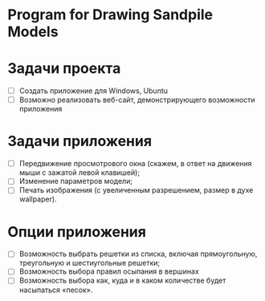 # Program for Drawing Sandpile Models

# Задачи проекта
- [ ] Создать приложение для Windows, Ubuntu
- [ ] Возможно реализовать веб-сайт, демонстрирующего возможности приложения 

# Задачи приложения 
- [ ] Передвижение просмотрового окна (скажем, в ответ на движения мыши с зажатой левой клавишей);
- [ ] Изменение параметров модели;
- [ ] Печать изображения (с увеличенным разрешением, размер в духе wallpaper).

# Опции приложения 
- [ ] Возможность выбрать решетки из списка, включая прямоугольную, треугольную и шестиугольные решетки;
- [ ] Возможность выбора правил осыпания в вершинах
- [ ] Возможность выбора как, куда и в каком количестве будет насыпаться «песок».
